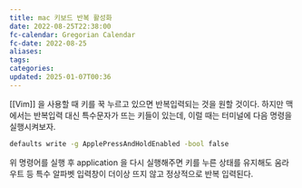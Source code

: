 ```yaml
---
title: mac 키보드 반복 활성화
date: 2022-08-25T22:38:00
fc-calendar: Gregorian Calendar
fc-date: 2022-08-25
aliases: 
tags: 
categories: 
updated: 2025-01-07T00:36
---
```


[[Vim]] 을 사용할 때 키를 꾹 누르고 있으면 반복입력되는 것을 원할 것이다. 하지만 맥에서는 반복입력 대신 특수문자가 뜨는 키들이 있는데, 이럴 때는 터미널에 다음 명령을 실행시켜보자.

```bash
defaults write -g ApplePressAndHoldEnabled -bool false
```

위 명령어를 실행 후 application 을 다시 실행해주면 키를 누른 상태를 유지해도 움라우트 등 특수 알파벳 입력창이 더이상 뜨지 않고 정상적으로 반복 입력된다.
